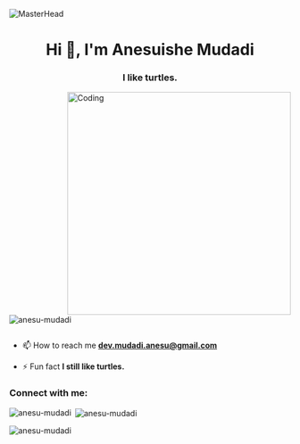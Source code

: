 ![MasterHead](https://i.pinimg.com/originals/19/6a/d9/196ad9d3122098b297d7b99ce9ff209f.gif)
<h1 align="center">Hi 👋, I'm Anesuishe Mudadi</h1>
<h3 align="center">I like turtles.</h3>
<img align="right" alt="Coding" width="400" src="https://media.tenor.com/6aWBg0rV1EYAAAAi/toothless-dancing.gif">

<p align="left"> <img src="https://komarev.com/ghpvc/?username=anesu-mudadi&label=Profile%20views&color=0e75b6&style=flat" alt="anesu-mudadi" /> </p>

<p align="left"> <a href="https://twitter.com/" target="blank"><img src="https://img.shields.io/twitter/follow/?logo=twitter&style=for-the-badge" alt="" /></a> </p>

- 📫 How to reach me **dev.mudadi.anesu@gmail.com**

- ⚡ Fun fact **I still like turtles.**

<h3 align="left">Connect with me:</h3>
<p align="left">
</p>

<p><img align="left" src="https://github-readme-stats.vercel.app/api/top-langs?username=anesu-mudadi&show_icons=true&locale=en&layout=compact" alt="anesu-mudadi" /></p>

<p>&nbsp;<img align="center" src="https://github-readme-stats.vercel.app/api?username=anesu-mudadi&show_icons=true&locale=en" alt="anesu-mudadi" /></p>

<p><img align="center" src="https://github-readme-streak-stats.herokuapp.com/?user=anesu-mudadi&" alt="anesu-mudadi" /></p>
